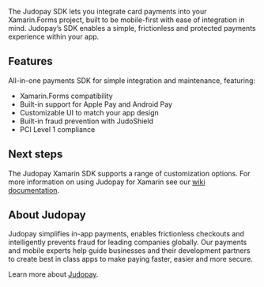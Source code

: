 The Judopay SDK lets you integrate card payments into your Xamarin.Forms project, built to be mobile-first with ease of integration in mind. Judopay’s SDK enables a simple, frictionless and protected payments experience within your app. 

## Features
All-in-one payments SDK for simple integration and maintenance, featuring:
- Xamarin.Forms compatibility
- Built-in support for Apple Pay and Android Pay 
- Customizable UI to match your app design
- Built-in fraud prevention with JudoShield
- PCI Level 1 compliance 

## Next steps
The Judopay Xamarin SDK supports a range of customization options. For more information on using Judopay for Xamarin see our [wiki documentation](https://github.com/JudoPay/Judo-Xamarin/wiki).

## About Judopay
Judopay simplifies in-app payments, enables frictionless checkouts and intelligently prevents fraud for leading companies globally. Our payments and mobile experts help guide businesses and their development partners to create best in class apps to make paying faster, easier and more secure.

Learn more about [Judopay](https://www.judopay.com/).

